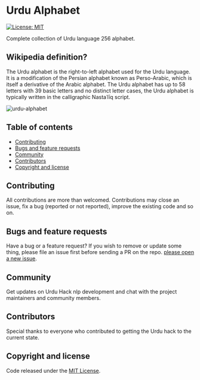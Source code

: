 # Urdu Alphabet

[![License: MIT](https://img.shields.io/badge/license-MIT-blue.svg)](https://github.com/urduhack/urdu-alphabet/blob/master/LICENSE)

Complete collection of Urdu language 256 alphabet.

## Wikipedia definition?

The Urdu alphabet is the right-to-left alphabet used for the Urdu language. It is a modification of the Persian alphabet known as Perso-Arabic, which is itself a derivative of the Arabic alphabet. 
The Urdu alphabet has up to 58 letters with 39 basic letters and no distinct letter cases, the Urdu alphabet is typically written in the calligraphic Nastaʿlīq script.

![urdu-alphabet](https://raw.githubusercontent.com/urduhack/urdu-alphabet/master/design.png)

## Table of contents

- [Contributing](#contributing)
- [Bugs and feature requests](#bugs-and-feature-requests)
- [Community](#community)
- [Contributors](#contributors)
- [Copyright and license](#copyright-and-license)


## Contributing

All contributions are more than welcomed. Contributions may close an issue, fix a bug (reported or not reported), improve the existing code and so on.


## Bugs and feature requests

Have a bug or a feature request? If you wish to remove or update some thing, please file an issue first before sending a PR on the repo. [please open a new issue](https://github.com/urduhack/urdu-alphabet/issues/new).


## Community

Get updates on Urdu Hack nlp development and chat with the project maintainers and community members.


## Contributors

Special thanks to everyone who contributed to getting the Urdu hack to the current state.


## Copyright and license

Code released under the [MIT License](ttps://github.com/urduhack/urdu-alphabet/blob/master/LICENSE).